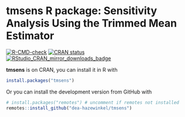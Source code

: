 # tmsens R package: Sensitivity Analysis Using the Trimmed Mean Estimator

 <!-- badges: start -->
  [![R-CMD-check](https://github.com/dea-hazewinkel/tmsens/actions/workflows/R-CMD-check.yaml/badge.svg)](https://github.com/dea-hazewinkel/tmsens/actions/workflows/R-CMD-check.yaml)
  [![CRAN status](https://www.r-pkg.org/badges/version/tmsens)](https://cran.r-project.org/package=tmsens)
  [![RStudio_CRAN_mirror_downloads_badge](https://cranlogs.r-pkg.org/badges/grand-total/tmsens?color=blue)](https://CRAN.R-project.org/package=tmsens)
 <!-- badges: end -->

**tmsens** is on CRAN, you can install it in R with
```r
install.packages("tmsens")
```

Or you can install the development version from GitHub with
```r
# install.packages("remotes") # uncomment if remotes not installed
remotes::install_github("dea-hazewinkel/tmsens")
```
